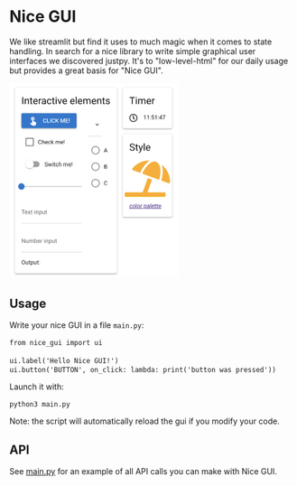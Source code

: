 # Nice GUI

We like streamlit but find it uses to much magic when it comes to state handling. In search for a nice library to write simple graphical user interfaces we discovered justpy. It's to "low-level-html" for our daily usage but provides a great basis for "Nice GUI".

<img src="sceenshots/ui-elements.png?raw=true" width="300">

## Usage

Write your nice GUI in a file `main.py`:

    from nice_gui import ui

    ui.label('Hello Nice GUI!')
    ui.button('BUTTON', on_click: lambda: print('button was pressed'))

Launch it with:

    python3 main.py

Note: the script will automatically reload the gui if you modify your code.

## API

See [main.py](https://github.com/zauberzeug/nice_gui/blob/main/main.py) for an example of all API calls you can make with Nice GUI.
